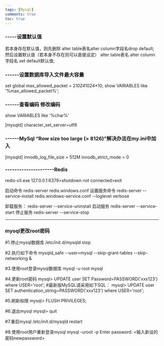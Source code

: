 ```yaml
---
tags: [Mysql]
comments: true
toc: true
---
```




### -----设置默认值

若本身存在默认值，则先删除
alter table表名alter column字段名drop default; 
然后设置默认值（若本身不存在则可以直接设定）
alter table表名 alter column字段名 set default默认值;



### ------设置数据库导入文件最大容量
set global max_allowed_packet = 2*1024*1024*10;
show VARIABLES like '%max_allowed_packet%';

### ------查看编码 修改编码
show VARIABLES like '%char%'

[mysqld]
character_set_server=utf8

### ------MySql “Row size too large (> 8126)”解决办法在my.ini中加入
[mysqld]
innodb_log_file_size = 512M
innodb_strict_mode = 0

### ---------------------Redis
redis-cli.exe
127.0.0.1:6379>shutdown
not connected>exit

启动命令
redis-server redis.windows.conf
设置服务命令
redis-server --service-install redis.windows-service.conf --loglevel verbose

卸载服务：
redis-server --service-uninstall
启动服务
redis-server --service-start
停止服务
redis-server --service-stop

--------------------------------------------------------------

### mysql更改root密码
#1.停止mysql数据库
/etc/init.d/mysqld stop

#2.执行如下命令
mysqld_safe --user=mysql --skip-grant-tables --skip-networking &

#3.使用root登录mysql数据库
mysql -u root mysql

#4.更新root密码
mysql> UPDATE user SET Password=PASSWORD('xxx123') where USER='root';
#最新版MySQL请采用如下SQL：
mysql> UPDATE user SET authentication_string=PASSWORD('xxx123') where USER='root';

#5.刷新权限 
mysql> FLUSH PRIVILEGES;

#6.退出mysql
mysql> quit

#7.重启mysql
/etc/init.d/mysqld restart

#8.使用root用户重新登录mysql
mysql -uroot -p 
Enter password: <输入新设的密码newpassword>